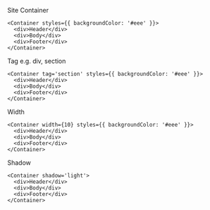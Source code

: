 Site Container

```
<Container styles={{ backgroundColor: '#eee' }}>
  <div>Header</div>
  <div>Body</div>
  <div>Footer</div>
</Container>
```

Tag e.g. div, section

```
<Container tag='section' styles={{ backgroundColor: '#eee' }}>
  <div>Header</div>
  <div>Body</div>
  <div>Footer</div>
</Container>
```

Width

```
<Container width={10} styles={{ backgroundColor: '#eee' }}>
  <div>Header</div>
  <div>Body</div>
  <div>Footer</div>
</Container>
```

Shadow

```
<Container shadow='light'>
  <div>Header</div>
  <div>Body</div>
  <div>Footer</div>
</Container>
```
